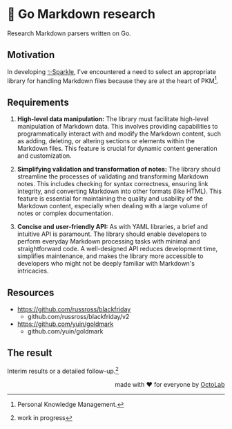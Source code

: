 # 🔬 Go Markdown research

Research Markdown parsers written on Go.

## Motivation

In developing [✨Sparkle](https://sparkle.wiki/), I've encountered
a need to select an appropriate library for handling Markdown files
because they are at the heart of PKM[^1].

## Requirements

1. **High-level data manipulation:** The library must facilitate
high-level manipulation of Markdown data. This involves providing
capabilities to programmatically interact with and modify the Markdown
content, such as adding, deleting, or altering sections or elements
within the Markdown files. This feature is crucial for dynamic content
generation and customization.

2. **Simplifying validation and transformation of notes:** The library
should streamline the processes of validating and transforming Markdown notes.
This includes checking for syntax correctness, ensuring link integrity,
and converting Markdown into other formats (like HTML). This feature is
essential for maintaining the quality and usability of the Markdown content,
especially when dealing with a large volume of notes or complex documentation.

3. **Concise and user-friendly API:** As with YAML libraries, a brief
and intuitive API is paramount. The library should enable developers
to perform everyday Markdown processing tasks with minimal and straightforward
code. A well-designed API reduces development time, simplifies maintenance,
and makes the library more accessible to developers who might not be deeply
familiar with Markdown's intricacies.

## Resources

- https://github.com/russross/blackfriday
  - github.com/russross/blackfriday/v2
- https://github.com/yuin/goldmark
  - github.com/yuin/goldmark

## The result

Interim results or a detailed follow-up.[^2]

<p align="right">made with ❤️ for everyone by <a href="https://www.octolab.org/">OctoLab</a></p>

[^1]: Personal Knowledge Management.

[^2]: work in progress
